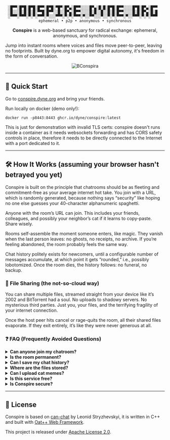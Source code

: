 <div align="center">

```

░█▀▀░█▀█░█▀█░█▀▀░█▀█░▀█▀░█▀▄░█▀▀░░░░█▀▄░█░█░█▀█░█▀▀░░░░█▀█░█▀▄░█▀▀  
░█░░░█░█░█░█░▀▀█░█▀▀░░█░░█▀▄░█▀▀░░░░█░█░░█░░█░█░█▀▀░░░░█░█░█▀▄░█░█  
░▀▀▀░▀▀▀░▀░▀░▀▀▀░▀░░░▀▀▀░▀░▀░▀▀▀░▀░░▀▀░░░▀░░▀░▀░▀▀▀░▀░░▀▀▀░▀░▀░▀▀▀  
ephemeral • p2p • anonymous • synchronous
```

**Conspire** is a web-based sanctuary for radical exchange: ephemeral,
anonymous, and synchronous.

</div>

Jump into instant rooms where voices and files move
peer-to-peer, leaving no footprints. Built by dyne.org to empower digital
autonomy, it's freedom in the form of conversation.

<div align="center">

![BConspira](https://secrets.dyne.org/static/img/secret_ladies.jpg)
</div>

---
## 🚀 Quick Start

Go to [conspire.dyne.org](https://conspire.dyne.org) and bring your friends.

Run locally on docker (demo only!):
```
docker run -p8443:8443 ghcr.io/dyne/conspire:latest
```
This is just for demonstration with invalid TLS certs: conspire doesn't runs inside a container as it needs websockets forwarding and has CORS safety controls in place, therefore it needs to be directly connected to the Internet with a port dedicated to it.

---
## 🛠️ How It Works (assuming your browser hasn't betrayed you yet)

Conspire is built on the principle that chatrooms should be as fleeting and
commitment-free as your average internet hot take. You join with a URL, which
is randomly generated, because nothing says “security” like hoping no one else
guesses your 40-character alphanumeric spaghetti.

Anyone with the room’s URL can join. This includes your friends, colleagues,
and possibly your neighbor’s cat if it learns to copy-paste. Share wisely.

Rooms self-assemble the moment someone enters, like magic.  They vanish when
the last person leaves: no ghosts, no receipts, no archive. If you’re feeling
abandoned, the room probably feels the same way.

Chat history politely exists for newcomers, until a configurable number of
messages accumulate, at which point it gets “rounded,” i.e., possibly
lobotomized. Once the room dies, the history follows: no funeral, no backup.

### 📁 File Sharing (the not-so-cloud way)


You can share multiple files, streamed straight from your device like it’s 2002
and BitTorrent had a soul. No uploads to shadowy servers. No mysterious third
parties. Just you, your files, and the terrifying fragility of your internet
connection.

Once the host peer hits cancel or rage-quits the room, all their shared files
evaporate. If they exit entirely, it’s like they were never generous at all.

### ❓ FAQ (Frequently Avoided Questions)

<details>
<summary><strong>Can anyone join my chatroom?</strong></summary>

Anyone with the URL can waltz right in. Yes, even your former coworker who
still thinks faxing PDFs is peak productivity. Share wisely: or don’t, and enjoy
the chaos.
</details>

<details>
<summary><strong>Is the room permanent?</strong></summary>

About as permanent as your browser’s cache after you hit "clear." Rooms
appear when someone joins and vanish when everyone leaves. It’s digital
nihilism in action.
</details>

<details>
<summary><strong>Can I save my chat history?</strong></summary>

Technically, yes: if you read really fast and use screenshots like it’s 1999.
Otherwise, history is retained only until the room exceeds a certain number of
messages. Then it’s gently euthanized by config.
</details>

<details>
<summary><strong>Where are the files stored?</strong></summary>

On the host’s machine, like nature intended. No cloud, no creepy data
hoarding. When the host bails or hits cancel, the files evaporate like polite
intentions in a comment thread.
</details>

<details>
<summary><strong>Can I upload cat memes?</strong></summary>

You can stream _multiple_ cat memes directly from your machine. But once you
exit the room, the dream dies: and so do the memes.
</details>

<details>
<summary><strong>Is this service free?</strong></summary>

Yes. But it may cost you your last shred of trust in centralized platforms.
</details>

<details>
<summary><strong>Is Conspire secure?</strong></summary>

Anonymous, ephemeral, peer-to-peer? It’s like privacy grew up and started
smoking clove cigarettes. That’s a yes.
</details>

---
## 💼 License

Conspire is based on [can-chat](https://github.com/lganzzzo/canchat) by Leonid
Stryzhevskyi, it is written in C++ and built with [Oat++ Web Framework](https://oatpp.io/).

This project is released under [Apache License 2.0](LICENSE).
